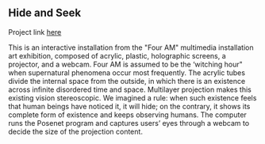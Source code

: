 ## Hide and Seek

Project link [here](https://koapushjin.github.io/advanced-js-projects/Summer2021-four-am/)

This is an interactive installation from the "Four AM" multimedia installation art exhibition, composed of acrylic, plastic, holographic screens, a projector, and a webcam. Four AM is assumed to be the ‘witching hour" when supernatural phenomena occur most frequently. The acrylic tubes divide the internal space from the outside, in which there is an existence across infinite disordered time and space. Multilayer projection makes this existing vision stereoscopic. We imagined a rule: when such existence feels that human beings have noticed it, it will hide; on the contrary, it shows its complete form of existence and keeps observing humans. The computer runs the Posenet program and captures users’ eyes through a webcam to decide the size of the projection content.
